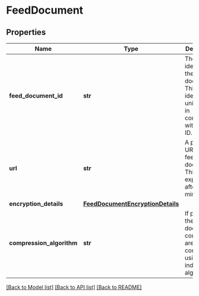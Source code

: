 # FeedDocument

## Properties
Name | Type | Description | Notes
------------ | ------------- | ------------- | -------------
**feed_document_id** | **str** | The identifier for the feed document. This identifier is unique only in combination with a seller ID. | 
**url** | **str** | A presigned URL for the feed document. This URL expires after 5 minutes. | 
**encryption_details** | [**FeedDocumentEncryptionDetails**](FeedDocumentEncryptionDetails.md) |  | 
**compression_algorithm** | **str** | If present, the feed document contents are compressed using the indicated algorithm. | [optional] 

[[Back to Model list]](../README.md#documentation-for-models) [[Back to API list]](../README.md#documentation-for-api-endpoints) [[Back to README]](../README.md)

